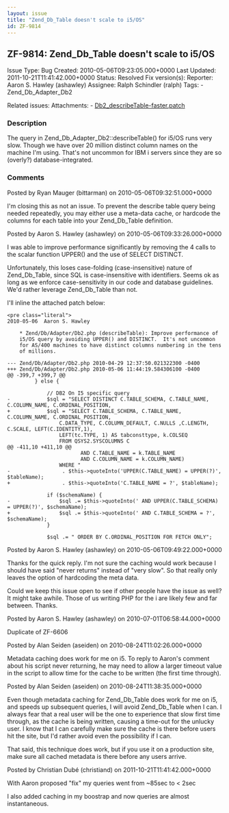 ```yaml
---
layout: issue
title: "Zend_Db_Table doesn't scale to i5/OS"
id: ZF-9814
---
```


ZF-9814: Zend\_Db\_Table doesn't scale to i5/OS
-----------------------------------------------

 Issue Type: Bug Created: 2010-05-06T09:23:05.000+0000 Last Updated: 2011-10-21T11:41:42.000+0000 Status: Resolved Fix version(s): 
 Reporter:  Aaron S. Hawley (ashawley)  Assignee:  Ralph Schindler (ralph)  Tags: - Zend\_Db\_Adapter\_Db2
 
 Related issues: 
 Attachments: - [Db2\_describeTable-faster.patch](/issues/secure/attachment/13057/Db2_describeTable-faster.patch)
 
### Description

The query in Zend\_Db\_Adapter\_Db2::describeTable() for i5/OS runs very slow. Though we have over 20 million distinct column names on the machine I'm using. That's not uncommon for IBM i servers since they are so (overly?) database-integrated.

 

 

### Comments

Posted by Ryan Mauger (bittarman) on 2010-05-06T09:32:51.000+0000

I'm closing this as not an issue. To prevent the describe table query being needed repeatedly, you may either use a meta-data cache, or hardcode the columns for each table into your Zend\_Db\_Table definition.

 

 

Posted by Aaron S. Hawley (ashawley) on 2010-05-06T09:33:26.000+0000

I was able to improve performance significantly by removing the 4 calls to the scalar function UPPER() and the use of SELECT DISTINCT.

Unfortunately, this loses case-folding (case-insensitive) nature of Zend\_Db\_Table, since SQL is case-insensitive with identifiers. Seems ok as long as we enforce case-sensitivity in our code and database guidelines. We'd rather leverage Zend\_Db\_Table than not.

I'll inline the attached patch below:

 
    <pre class="literal">
    2010-05-06  Aaron S. Hawley  
    
        * Zend/Db/Adapter/Db2.php (describeTable): Improve performance of
        i5/OS query by avoiding UPPER() and DISTINCT.  It's not uncommon
        for AS/400 machines to have distinct columns numbering in the tens
        of millions.
    
    --- Zend/Db/Adapter/Db2.php 2010-04-29 12:37:50.021322300 -0400
    +++ Zend/Db/Adapter/Db2.php 2010-05-06 11:44:19.584306100 -0400
    @@ -399,7 +399,7 @@
             } else {
     
                 // DB2 On I5 specific query
    -            $sql = "SELECT DISTINCT C.TABLE_SCHEMA, C.TABLE_NAME, C.COLUMN_NAME, C.ORDINAL_POSITION,
    +            $sql = "SELECT C.TABLE_SCHEMA, C.TABLE_NAME, C.COLUMN_NAME, C.ORDINAL_POSITION,
                     C.DATA_TYPE, C.COLUMN_DEFAULT, C.NULLS ,C.LENGTH, C.SCALE, LEFT(C.IDENTITY,1),
                     LEFT(tc.TYPE, 1) AS tabconsttype, k.COLSEQ
                     FROM QSYS2.SYSCOLUMNS C
    @@ -411,10 +411,10 @@
                            AND C.TABLE_NAME = k.TABLE_NAME
                            AND C.COLUMN_NAME = k.COLUMN_NAME)
                     WHERE "
    -                 . $this->quoteInto('UPPER(C.TABLE_NAME) = UPPER(?)', $tableName);
    +                 . $this->quoteInto('C.TABLE_NAME = ?', $tableName);
     
                 if ($schemaName) {
    -                $sql .= $this->quoteInto(' AND UPPER(C.TABLE_SCHEMA) = UPPER(?)', $schemaName);
    +                $sql .= $this->quoteInto(' AND C.TABLE_SCHEMA = ?', $schemaName);
                 }
     
                 $sql .= " ORDER BY C.ORDINAL_POSITION FOR FETCH ONLY";


 

 

Posted by Aaron S. Hawley (ashawley) on 2010-05-06T09:49:22.000+0000

Thanks for the quick reply. I'm not sure the caching would work because I should have said "never returns" instead of "very slow". So that really only leaves the option of hardcoding the meta data.

Could we keep this issue open to see if other people have the issue as well? It might take awhile. Those of us writing PHP for the i are likely few and far between. Thanks.

 

 

Posted by Aaron S. Hawley (ashawley) on 2010-07-01T06:58:44.000+0000

Duplicate of ZF-6606

 

 

Posted by Alan Seiden (aseiden) on 2010-08-24T11:02:26.000+0000

Metadata caching does work for me on i5. To reply to Aaron's comment about his script never returning, he may need to allow a larger timeout value in the script to allow time for the cache to be written (the first time through).

 

 

Posted by Alan Seiden (aseiden) on 2010-08-24T11:38:35.000+0000

Even though metadata caching for Zend\_Db\_Table does work for me on i5, and speeds up subsequent queries, I will avoid Zend\_Db\_Table when I can. I always fear that a real user will be the one to experience that slow first time through, as the cache is being written, causing a time-out for the unlucky user. I know that I can carefully make sure the cache is there before users hit the site, but I'd rather avoid even the possibility if I can.

That said, this technique does work, but if you use it on a production site, make sure all cached metadata is there before any users arrive.

 

 

Posted by Christian Dubé (christiand) on 2011-10-21T11:41:42.000+0000

With Aaron proposed "fix" my queries went from ~85sec to < 2sec

I also added caching in my boostrap and now queries are almost instantaneous.

 

 